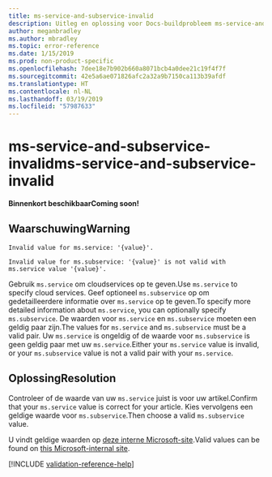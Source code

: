 ```yaml
---
title: ms-service-and-subservice-invalid
description: Uitleg en oplossing voor Docs-buildprobleem ms-service-and-subservice-invalid
author: meganbradley
ms.author: mbradley
ms.topic: error-reference
ms.date: 1/15/2019
ms.prod: non-product-specific
ms.openlocfilehash: 7dee18e7b902b660a8071bcb4a0dee21c19f4f7f
ms.sourcegitcommit: 42e5a6ae071826afc2a32a9b7150ca113b39afdf
ms.translationtype: HT
ms.contentlocale: nl-NL
ms.lasthandoff: 03/19/2019
ms.locfileid: "57987633"
---
```

# <a name="ms-service-and-subservice-invalid"></a><span data-ttu-id="929c2-103">ms-service-and-subservice-invalid</span><span class="sxs-lookup"><span data-stu-id="929c2-103">ms-service-and-subservice-invalid</span></span>

<span data-ttu-id="929c2-104">**Binnenkort beschikbaar**</span><span class="sxs-lookup"><span data-stu-id="929c2-104">**Coming soon!**</span></span>

## <a name="warning"></a><span data-ttu-id="929c2-105">Waarschuwing</span><span class="sxs-lookup"><span data-stu-id="929c2-105">Warning</span></span>

`Invalid value for ms.service: '{value}'.`

`Invalid value for ms.subservice: '{value}' is not valid with ms.service value '{value}'.`

<span data-ttu-id="929c2-106">Gebruik `ms.service` om cloudservices op te geven.</span><span class="sxs-lookup"><span data-stu-id="929c2-106">Use `ms.service` to specify cloud services.</span></span> <span data-ttu-id="929c2-107">Geef optioneel `ms.subservice` op om gedetailleerdere informatie over `ms.service` op te geven.</span><span class="sxs-lookup"><span data-stu-id="929c2-107">To specify more detailed information about `ms.service`, you can optionally specify `ms.subservice`.</span></span> <span data-ttu-id="929c2-108">De waarden voor `ms.service` en `ms.subservice` moeten een geldig paar zijn.</span><span class="sxs-lookup"><span data-stu-id="929c2-108">The values for `ms.service` and `ms.subservice` must be a valid pair.</span></span> <span data-ttu-id="929c2-109">Uw `ms.service` is ongeldig of de waarde voor `ms.subservice` is geen geldig paar met uw `ms.service`.</span><span class="sxs-lookup"><span data-stu-id="929c2-109">Either your `ms.service` value is invalid, or your `ms.subservice` value is not a valid pair with your `ms.service`.</span></span>

## <a name="resolution"></a><span data-ttu-id="929c2-110">Oplossing</span><span class="sxs-lookup"><span data-stu-id="929c2-110">Resolution</span></span>

<span data-ttu-id="929c2-111">Controleer of de waarde van uw `ms.service` juist is voor uw artikel.</span><span class="sxs-lookup"><span data-stu-id="929c2-111">Confirm that your `ms.service` value is correct for your article.</span></span> <span data-ttu-id="929c2-112">Kies vervolgens een geldige waarde voor `ms.subservice`.</span><span class="sxs-lookup"><span data-stu-id="929c2-112">Then choose a valid `ms.subservice` value.</span></span>

<span data-ttu-id="929c2-113">U vindt geldige waarden op [deze interne Microsoft-site](https://docsmetadatatool.azurewebsites.net/allowlists).</span><span class="sxs-lookup"><span data-stu-id="929c2-113">Valid values can be found on [this Microsoft-internal site](https://docsmetadatatool.azurewebsites.net/allowlists).</span></span>

<!--make sure to add this file to your includes folder and verify the path-->
[!INCLUDE [validation-reference-help](includes/validation-reference-help.md)]

